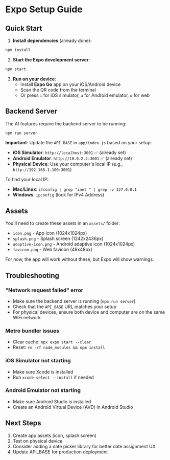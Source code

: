 # Expo Setup Guide

## Quick Start

1. **Install dependencies** (already done):
```bash
npm install
```

2. **Start the Expo development server**:
```bash
npm start
```

3. **Run on your device**:
   - Install **Expo Go** app on your iOS/Android device
   - Scan the QR code from the terminal
   - Or press `i` for iOS simulator, `a` for Android emulator, `w` for web

## Backend Server

The AI features require the backend server to be running:

```bash
npm run server
```

**Important**: Update the `API_BASE` in `app/index.js` based on your setup:
- **iOS Simulator**: `http://localhost:3001` ✅ (already set)
- **Android Emulator**: `http://10.0.2.2:3001` ✅ (already set)
- **Physical Device**: Use your computer's local IP (e.g., `http://192.168.1.100:3001`)

To find your local IP:
- **Mac/Linux**: `ifconfig | grep "inet " | grep -v 127.0.0.1`
- **Windows**: `ipconfig` (look for IPv4 Address)

## Assets

You'll need to create these assets in an `assets/` folder:
- `icon.png` - App icon (1024x1024px)
- `splash.png` - Splash screen (1242x2436px)
- `adaptive-icon.png` - Android adaptive icon (1024x1024px)
- `favicon.png` - Web favicon (48x48px)

For now, the app will work without these, but Expo will show warnings.

## Troubleshooting

### "Network request failed" error
- Make sure the backend server is running (`npm run server`)
- Check that the `API_BASE` URL matches your setup
- For physical devices, ensure both device and computer are on the same WiFi network

### Metro bundler issues
- Clear cache: `npx expo start --clear`
- Reset: `rm -rf node_modules && npm install`

### iOS Simulator not starting
- Make sure Xcode is installed
- Run `xcode-select --install` if needed

### Android Emulator not starting
- Make sure Android Studio is installed
- Create an Android Virtual Device (AVD) in Android Studio

## Next Steps

1. Create app assets (icon, splash screen)
2. Test on physical device
3. Consider adding a date picker library for better date assignment UX
4. Update API_BASE for production deployment

